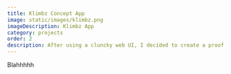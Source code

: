 ```yaml
---
title: Klimbz Concept App
image: static/images/klimbz.png
imageDescription: Klimbz App
category: projects
order: 2
description: After using a cluncky web UI, I decided to create a proof of concept native app with a better user experience.
---
```


Blahhhhh
